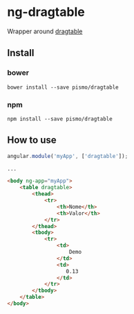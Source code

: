 # ng-dragtable

Wrapper around [dragtable](https://github.com/pismo/dragtable)

## Install

### bower
`bower install --save pismo/dragtable`

### npm
`npm install --save pismo/dragtable`

## How to use
```js
angular.module('myApp', ['dragtable']);
```

```html
...

<body ng-app="myApp">
    <table dragtable>
        <thead>
            <tr>
                <th>Nome</th>
                <th>Valor</th>
            </tr>
        </thead>
        <tbody>
            <tr>
                <td>
                    Demo
                </td>
                <td>
                   0.13
                </td>
            </tr>
        </tbody>
    </table>
</body>

```
